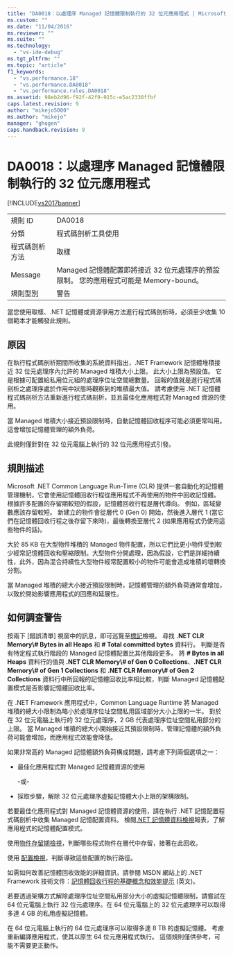 ```yaml
---
title: "DA0018：以處理序 Managed 記憶體限制執行的 32 位元應用程式 | Microsoft Docs"
ms.custom: ""
ms.date: "11/04/2016"
ms.reviewer: ""
ms.suite: ""
ms.technology: 
  - "vs-ide-debug"
ms.tgt_pltfrm: ""
ms.topic: "article"
f1_keywords: 
  - "vs.performance.18"
  - "vs.performance.DA0018"
  - "vs.performance.rules.DA0018"
ms.assetid: 98eb2d96-f92f-42f9-915c-e5ac2330ffbf
caps.latest.revision: 9
author: "mikejo5000"
ms.author: "mikejo"
manager: "ghogen"
caps.handback.revision: 9
---
```

# DA0018：以處理序 Managed 記憶體限制執行的 32 位元應用程式
[!INCLUDE[vs2017banner](../code-quality/includes/vs2017banner.md)]

|||  
|-|-|  
|規則 ID|DA0018|  
|分類|程式碼剖析工具使用|  
|程式碼剖析方法|取樣|  
|Message|Managed 記憶體配置即將接近 32 位元處理序的預設限制。  您的應用程式可能是 Memory\-bound。|  
|規則型別|警告|  
  
 當您使用取樣、.NET 記憶體或資源爭用方法進行程式碼剖析時，必須至少收集 10 個範本才能觸發此規則。  
  
## 原因  
 在執行程式碼剖析期間所收集的系統資料指出，.NET Framework 記憶體堆積接近 32 位元處理序內允許的 Managed 堆積大小上限。  此大小上限為預設值。  它是根據可配置給私用位元組的處理序位址空間總數量。  回報的值就是進行程式碼剖析之處理序處於作用中狀態時觀察到的堆積最大值。  請考慮使用 .NET 記憶體程式碼剖析方法重新進行程式碼剖析，並且最佳化應用程式對 Managed 資源的使用。  
  
 當 Managed 堆積大小接近預設限制時，自動記憶體回收程序可能必須更常叫用。  這會增加記憶體管理的額外負荷。  
  
 此規則僅針對在 32 位元電腦上執行的 32 位元應用程式引發。  
  
## 規則描述  
 Microsoft .NET Common Language Run\-Time \(CLR\) 提供一套自動化的記憶體管理機制，它會使用記憶體回收行程從應用程式不再使用的物件中回收記憶體。  根據許多配置的存留期較短的假設，記憶體回收行程是層代導向。  例如，區域變數應該存留較短。  新建立的物件會從層代 0 \(Gen 0\) 開始，然後進入層代 1 \(當它們在記憶體回收行程之後存留下來時\)，最後轉換至層代 2 \(如果應用程式仍使用這些物件的話\)。  
  
 大於 85 KB 在大型物件堆積的 Managed 物件配置，所以它們比更小物件受到較少經常記憶體回收和壓縮限制。大型物件分開處理，因為假設，它們是詳細持續性，此外，因為混合持續性大型物件經常配置較小的物件可能會造成堆積的壞轉換分割。  
  
 當 Managed 堆積的總大小接近預設限制時，記憶體管理的額外負荷通常會增加，以致於開始影響應用程式的回應和延展性。  
  
## 如何調查警告  
 按兩下 \[錯誤清單\] 視窗中的訊息，即可巡覽至[標記](../profiling/marks-view.md)檢視。  尋找 **.NET CLR Memory\\\# Bytes in all Heaps** 和 **\# Total committed bytes** 資料行。  判斷是否有特定程式執行階段的 Managed 記憶體配置比其他階段更多。  將 **\# Bytes in all Heaps** 資料行的值與 **.NET CLR Memory\\\# of Gen 0 Collections**、**.NET CLR Memory\\\# of Gen 1 Collections** 和 **.NET CLR Memory\\\# of Gen 2 Collections** 資料行中所回報的記憶體回收比率相比較，判斷 Managed 記憶體配置模式是否影響記憶體回收比率。  
  
 在 .NET Framework 應用程式中，Common Language Runtime 將 Managed 堆積的總大小限制為略小於處理序位址空間私用區域部分大小上限的一半。  對於在 32 位元電腦上執行的 32 位元處理序，2 GB 代表處理序位址空間私用部分的上限。  當 Managed 堆積的總大小開始接近其預設限制時，管理記憶體的額外負荷可能會增加，而應用程式效能會降低。  
  
 如果非常高的 Managed 記憶體額外負荷構成問題，請考慮下列兩個選項之一：  
  
-   最佳化應用程式對 Managed 記憶體資源的使用  
  
     \-或\-  
  
-   採取步驟，解除 32 位元處理序虛擬記憶體大小上限的架構限制。  
  
 若要最佳化應用程式對 Managed 記憶體資源的使用，請在執行 .NET 記憶配置程式碼剖析中收集 Managed 記憶配置資料。  檢閱[.NET 記憶體資料檢視](../profiling/dotnet-memory-data-views.md)報表，了解應用程式的記憶體配置模式。  
  
 使用[物件存留期檢視](../profiling/object-lifetime-view.md)，判斷哪些程式物件在層代中存留，接著在此回收。  
  
 使用 [配置檢視](../profiling/dotnet-memory-allocations-view.md)，判斷導致這些配置的執行路徑。  
  
 如需如何改善記憶體回收效能的詳細資訊，請參閱 MSDN 網站上的 .NET Framework 技術文件：[記憶體回收行程的基礎概念和效能提示](http://go.microsoft.com/fwlink/?LinkId=177946) \(英文\)。  
  
 若要透過架構方式解除處理序位址空間私用部分大小的虛擬記憶體限制，請嘗試在 64 位元電腦上執行 32 位元處理序。在 64 位元電腦上的 32 位元處理序可以取得多達 4 GB 的私用虛擬記憶體。  
  
 在 64 位元電腦上執行的 64 位元處理序可以取得多達 8 TB 的虛擬記憶體。  考慮重新編譯應用程式，使其以原生 64 位元應用程式執行。  這個規則僅供參考，可能不需要更正動作。